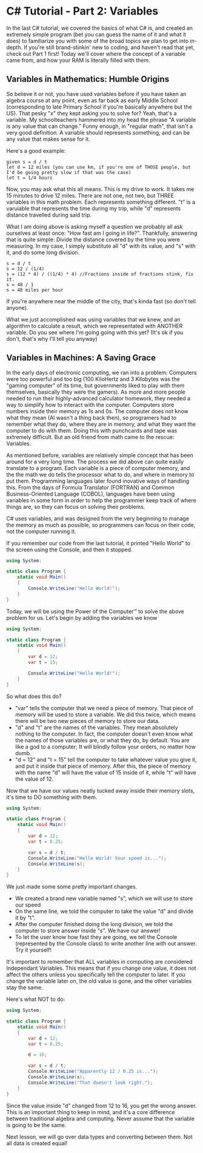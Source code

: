 # C# Tutorial - Part 2: Variables

In the last C# tutorial, we covered the basics of what C# is, and created an extremely simple program (bet you can guess the name of it and what it does) to familiarize you with some of the broad topics we plan to get into in-depth. If you're still brand-stinkin' new to coding, and haven't read that yet, check out Part 1 first!
Today we'll cover where the concept of a variable came from, and how your RAM is literally filled with them.

## Variables in Mathematics: Humble Origins

So believe it or not, you have used variables before if you have taken an algebra course at any point, even as far back as early Middle School (corresponding to late Primary School if you're basically anywhere but the US). That pesky "x" they kept asking you to solve for? Yeah, that's a variable. My schoolteachers hammered into my head the phrase "A variable is any value that can change." Funny enough, in "regular math", that isn't a very good definition. A variable should represents something, and can be any value that makes sense for it.

Here's a good example:
```
given s = d / t
let d = 12 miles (you can use km, if you're one of THOSE people, but I'd be going pretty slow if that was the case)
let t = 1/4 hours
```

Now, you may ask what this all means. This is my drive to work. It takes me 15 minutes to drive 12 miles. There are not one, not two, but THREE variables in this math problem. Each represents something different. "t" is a varuiable that represents the time during my trip, while "d" represents distance travelled during said trip.

What I am doing above is asking myself a question we probably all ask ourselves at least once: "How fast am I going in life?". Thankfully, answering that is quite simple: Divide the distance covered by the time you were measuring.
In my case, I simply substitute all "d" with its value, and "s" with it, and do some long division.
```
s = d / t
s = 12 / (1/4)
s = (12 * 4) / ((1/4) * 4) //Fractions inside of fractions stink, fix it.
s = 48 / 1
s = 48 miles per hour
```

If you're anywhere near the middle of the city, that's kinda fast (so don't tell anyone).

What we just accomplished was using variables that we knew, and an algorithm to calculate a result, which we representated with ANOTHER variable.
Do you see where I'm going going with this yet? (It's ok if you don't, that's why I'll tell you anyway)

## Variables in Machines: A Saving Grace

In the early days of electronic computing, we ran into a problem: Computers were too powerful and too big (100 KiloHertz and 3 Kilobytes was the "gaming computer" of its time, but governments liked to play with them themselves, basically they were the gamers). As more and more people needed to run their highly-advanced calculator homework, they needed a way to simplify how to interact with the computer. Computers store numbers inside their memory as 1s and 0s. The computer does not know what they mean (AI wasn't a thing back then), so programers had to remember what they do, where they are in memory, and what they want the computer to do with them. Doing this with punchcards and tape was extremely difficult. But an old friend from math came to the rescue: Variables.

As mentioned before, variables are relatively simple concept that has been around for a very long time. The process we did above can quite easily translate to a program. Each variable is a piece of computer memory, and the the math we do tells the processor what to do, and where in memory to put them. Programming languages later found inovative ways of handling this. From the days of Formula Translator (FORTRAN) and Common Business-Oriented Language (COBOL), languages have been using variables in some form in order to help the programmer keep track of where things are, so they can focus on solving their problems.

C# uses variables, and was designed from the very beginning to manage the memory as much as possible, so programmers can focus on their code, not the computer running it.

If you remember our code from the last tutorial, it printed "Hello World" to the screen using the Console, and then it stopped.

```C# runnable
using System;

static class Program {
    static void Main()
    {
        Console.WriteLine("Hello World!");
    }
}
```

Today, we will be using the Power of the Computer™ to solve the above problem for us.
Let's begin by adding the variables we know
```C# runnable
using System;

static class Program {
    static void Main()
    {
        var d = 12;
        var t = 15;

        Console.WriteLine("Hello World!");
    }
}
```

So what does this do?
* "var" tells the computer that we need a piece of memory. That piece of memory will be used to store a variable. We did this twice, which means there will be two new pieces of memory to store our data.
* "d" and "t" are the names of the variables. They mean absolutely nothing to the computer. In fact, the computer doesn't even know what the names of those variables are, or what they do, by default. You are like a god to a computer; It will blindly follow your orders, no matter how dumb.
* "d = 12" and "t = 15" tell the computer to take whatever value you give it, and put it inside that piece of memory. After this, the piece of memory with the name "d" will have the value of 15 inside of it, while "t" will have the value of 12.

Now that we have our values neatly tucked away inside their memory slots, it's time to DO something with them.

```C# runnable
using System;

static class Program {
    static void Main()
    {
        var d = 12;
        var t = 0.25;

        var s = d / t;
        Console.WriteLine("Hello World! Your speed is...");
        Console.WriteLine(s);
    }
}
```

We just made some some pretty important changes.
* We created a brand new variable named "s", which we will use to store our speed
* On the same line, we told the computer to take the value "d" and divide it by "t".
* After the computer finished doing the long division, we told the computer to store answer inside "s". We have our answer!
* To let the user know how fast they are going, we tell the Console (represented by the Console class) to write another line with out answer. Try it yourself!

It's important to remember that ALL variables in computing are considered Independant Variables. This means that if you change one value, it does not affect the others unless you specifically tell the computer to later.
If you change the variable later on, the old value is gone, and the other variables stay the same.

Here's what NOT to do:
```C# runnable
using System;

static class Program {
    static void Main()
    {
        var d = 12;
        var t = 0.25;

        d = 16;

        var s = d / t;
        Console.WriteLine("Apparently 12 / 0.25 is...");
        Console.WriteLine(s);
        Console.WriteLine("That doesn't look right.");
    }
}
```
Since the value inside "d" changed from 12 to 16, you get the wrong answer. This is an important thing to keep in mind, and it's a core difference between traditional algebra and computing. Never assume that the variable is going to be the same.

Next lesson, we will go over data types and converting between them. Not all data is created equal!
